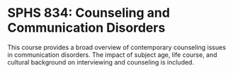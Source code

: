 # SPHS 834: Counseling and Communication Disorders

This course provides a broad overview of contemporary counseling issues in communication disorders. The impact of subject age, life course, and cultural background on interviewing and counseling is included.